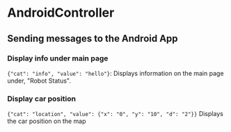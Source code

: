 # AndroidController

## Sending messages to the Android App

### Display info under main page
`{"cat": "info", "value": "hello"}`: Displays information on the main page under, "Robot Status".

### Display car position
`{"cat": "location", "value": {"x": "0", "y": "10", "d": "2"}}` Displays the car position on the map
